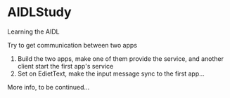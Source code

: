 # AIDLStudy

Learning the AIDL

Try to get communication between two apps
1. Build the two apps, make one of them provide the service, and another client start the first app's service
2. Set on EdietText, make the input message sync to the first app...

More info, to be continued...
